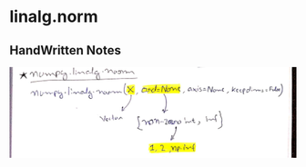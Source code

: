 # linalg.norm

## HandWritten Notes
<p align="center">
<img src="./1.jpg" alt="Page 1" width="800"/>
<p\>
